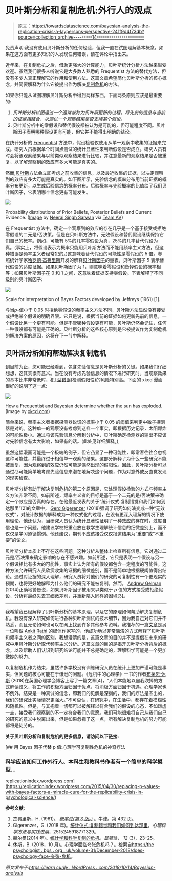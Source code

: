 # 贝叶斯分析和复制危机:外行人的观点

> 原文：<https://towardsdatascience.com/bayesian-analysis-the-replication-crisis-a-laypersons-perspective-241f9d4f73db?source=collection_archive---------14----------------------->

免责声明:我没有使用贝叶斯分析的任何经验，但我一直在试图理解基本概念。如果在这方面有更多知识的人发现任何错误，请在评论中指出来。

近年来，在复制危机之后，借助更强大的计算能力，贝叶斯统计分析方法越来越受欢迎。虽然我们很多人听说它是大多数人熟悉的 Frequentist 方法的替代方法，但没有多少人真正理解它的作用和使用方法。这篇文章希望简化贝叶斯分析的核心概念，并简要解释为什么它被提出作为解决[复制危机](https://en.wikipedia.org/wiki/Replication_crisis)的方法。

如果你只能从试图理解贝叶斯分析中得到两样东西，下面两条原则应该是最重要的:

1.  *贝叶斯分析试图通过一个通常被称为贝叶斯更新的过程，将先前的信息与当前的证据相结合，以测试一个观察结果是否支持某个假设。*
2.  贝叶斯分析中的零假设和替代假设都被认为是可能的，但可能程度不同。贝叶斯因子表明哪种假设更有可能，但它并不能得出明确的结论。

在统计分析的 [Frequentist](https://en.wikipedia.org/wiki/Frequentist_inference) 方法中，假设检验仅使用从单一观察中收集的证据来完成。研究人员根据单个时间点测试的统计显著性来判断假设是否成立。研究人员有时会将该观察结果与以前类似观察结果进行比较，并注意最新的观察结果是否被重复，以了解观察到的效应有多大可能是真实的。

然而,[贝叶斯](https://en.wikipedia.org/wiki/Bayesian_inference)方法会立即考虑之前收集的信息，以及最近收集的证据，以决定观察到的效应有多大可能是真实的。如下图所示，先验信念的概率分布用当前证据的概率分布更新，以生成后验信念的概率分布。后验概率与先验概率的比值给了我们贝叶斯因子，它表明哪个信念更有可能发生。

![](img/90fc78db4c0c2aeeefb878e97cf1fc3f.png)

Probability distributions of Prior Beliefs, Posterior Beliefs and Current Evidence. ([Image](https://www.analyticsvidhya.com/blog/2016/06/bayesian-statistics-beginners-simple-english/) by [Neeraj Singh Sarwan](https://medium.com/u/b36d81188988?source=post_page-----241f9d4f73db--------------------------------) via [Team AV](https://medium.com/u/c7c686fcd4b?source=post_page-----241f9d4f73db--------------------------------))

在 Frequentist 方法中，确定一个观察到的效应的存在几乎是一个基于接受或拒绝零假设的二元是/否决策。但是在贝叶斯方法中，无效假设和替代假设继续保持它们自己的概率。例如，可能有 5%的几率零假设为真，25%的几率替代假设为真。(事实上，将假设表示为概率只能用贝叶斯方法而不能用频率主义方法，但这种错误是频率主义者经常犯的。)这意味着替代假设的可能性是零假设的 5 倍。参照统计学家[哈罗德·杰弗里斯](https://en.wikipedia.org/wiki/Harold_Jeffreys)开发的解释[贝叶斯因子](https://en.wikipedia.org/wiki/Bayes_factor)的量表，贝叶斯因子 5 表示替代假设的适度证据。如果贝叶斯因子为 1，则意味着零假设和备择假设的概率相等；如果贝叶斯因子在 0 和 1 之间，这意味着证据支持零假设。下表解释了不同级别的贝叶斯因子:

![](img/97291b3e1de834cd03f318d95b70e80d.png)

Scale for interpretation of Bayes Factors developed by Jeffreys (1961) [1].

与当*p*-值小于 0.05 时拒绝零假设的频率主义方法不同，贝叶斯方法显然没有接受或拒绝某个假设的明确界限。它只是说，根据当前的证据如何更新先前的信息，一个假设比另一个更有可能。但是不管哪种假设更有可能，贝叶斯仍然会记住，任何一种假设都有可能是正确的。贝叶斯分析的这些核心原则是它被提议作为复制危机的解决方案的原因，这将在下一节中解释。

## 贝叶斯分析如何帮助解决复制危机

到目前为止，您可能已经看到，包含先验信息是贝叶斯分析的关键。如果我们仔细想想，这其实很有意义。当在没有考虑先验信息的情况下进行研究时，当观察效果的基本比率非常低时，犯[I 型错误](https://en.wikipedia.org/wiki/Type_I_and_type_II_errors)(检测假阳性)的风险特别高。下面的 xkcd 漫画很好的说明了这一点:

![](img/24b3b979bf157ac866c60ff48ba00c99.png)

How a Frequentist and Bayesian determine whether the sun has exploded. (Image by [xkcd.com](https://www.xkcd.com/1132/))

简单来说，频率主义者根据探测器说谎的概率小于 0.05 的阈值来判定中微子探测器是对的。这种单一的观察没有考虑到这样一个事实，即根据历史记录，太阳爆炸的可能性极小。通过将该先验信息分解到分析中，贝叶斯确定检测器的输出不应该对先验信念有太大影响，如果有的话。(此处见详细解释[。)](https://www.explainxkcd.com/wiki/index.php/1132:_Frequentists_vs._Bayesians)

虽然这幅漫画可能是一个极端的例子，但它凸显了一种可能性，即常客往往会忽视这种可能性，并最终过于相信单一观察的结果。这部分解释了为什么一些研究不能被重复，因为观察到的效应仍然可能是偶然出现的假阳性。因此，贝叶斯分析可以通过尽可能简单地考虑先验信息来潜在地解决这个问题，作为对意外或反直觉发现的现实检查。

贝叶斯分析有助于解决复制危机的第二个原因是，它处理假设检验的方式与频率主义方法非常不同。如前所述，频率主义者的目标是基于一个二元的是/否决策来确定一个效应是否真的存在。在他最近发表的关于“统计仪式:复制错觉和我们如何到达那里”[2]的文章中， [Gerd Gigerenzer](https://en.wikipedia.org/wiki/Gerd_Gigerenzer) (2018)强调了研究如何演变成一种“无效仪式”，对统计数据的解释成为一种仪式化的过程，在没有更深入理解的情况下使用理论。他还认为，当研究人员认为统计显著性证明了一种效应的存在时，过度自信也是一个问题。他建议学校把重点放在教学生理解统计信息的细微差别上，而不仅仅是学习遵循惯例。他还建议，期刊不应该接受仅仅报道结果为“重要”或“不重要”的论文。

贝叶斯分析本质上不存在这些问题。这种分析从整体上检查所有信息，它对通过二元是/否决策来确定影响的存在不感兴趣。如前所述，它只是表明一个假设与另一个假设相比有多大的可能性，事实上认为所有的假设都包含一定程度的可能性。这种方法允许研究人员欣赏收集的证据的细微差别，而不是简单地根据硬阈值得出结论。通过对证据的深入理解，研究人员将对他们的研究的可复制性有一个更现实的预期，也将更好地解释为什么他们的研究不能被复制。然而， [Andrew Gelman](https://en.wikipedia.org/wiki/Andrew_Gelman) (2014)正确地警告说，如果贝叶斯因子被用来以类似于 *p* 值的方式接受或拒绝假设，分析将最终失去其细微差别，并重新陷入同样的困境[3]。

* * * * * * * * * *

我希望我已经解释了贝叶斯分析的基本原理，以及它的原理如何帮助解决复制危机。我没有深入研究如何进行各种贝叶斯测试的技术细节，因为我自己对它们并不熟悉，而且无论如何也可以在网上找到许多其他参考资料。我推荐的一篇[文章](/bayesian-statistics-for-data-science-45397ec79c94)是另一位叫做 [Ankit Rathi](https://towardsdatascience.com/@rathi.ankit) 的媒体作家写的，他成功地以非常简洁的方式解释了贝叶斯和频率主义者之间的区别。我想澄清的是，这篇文章的目的并不是提倡在未来的研究中用贝叶斯分析取代频率主义分析。这篇文章的目的是揭开贝叶斯分析背后的概念，以及帮助人们认识到研究结论可能并不总是确定的，理解科学可能是一个更加微妙的努力。

以复制危机作为结束，虽然许多学校没有训练研究人员在统计上更加严谨可能是事实，但问题的核心可能在于谦逊的问题。《危机中的心理学》一书的作者[布莱恩·休斯](https://www.psychologytoday.com/intl/experts/brian-m-hughes-phd) (2018)在英国心理学会博客上写了一篇文章[4]，“人们本能地以自我吹捧的方式解读歧义，将工作的积极方面归因于优点，将消极方面归因于机遇。心理学家也不例外。结果是一种真诚的信念，即我们的见解是深刻的，我们的疗法是杰出的，我们的研究比实际情况更强大。”不可否认，在研究中，在生活中，都存在着模糊性和随机性。但是，与其抱着一切都可以被解释以符合我们的假设的心态，不如谦虚一点，接受我们观察到的不一定符合我们的意愿。我们可能很难将自己从我们自己的研究的意义中脱离出来，但是如果忽视了这一点，所有解决复制危机的努力可能都将是徒劳的。

**关于贝叶斯分析和复制危机的更多信息，请访问以下链接:**

[](https://replicationindex.wordpress.com/2015/04/30/replacing-p-values-with-bayes-factors-a-miracle-cure-for-the-replicability-crisis-in-psychological-science/) [## 用 Bayes 因子代替 p 值:心理学可复制性危机的神奇疗法

### 科学应该如何工作外行人、本科生和教科书作者有一个简单的科学模型…

replicationindex.wordpress.com](https://replicationindex.wordpress.com/2015/04/30/replacing-p-values-with-bayes-factors-a-miracle-cure-for-the-replicability-crisis-in-psychological-science/) 

**参考文献:**

1.  杰弗里斯，H. (1961)。 [*概率论(第 3 版。)*](https://books.google.com.sg/books?id=vh9Act9rtzQC&printsec=frontcover&dq=isbn:0191589675&hl=en&sa=X&ved=0ahUKEwiG17rXmoXeAhWMMY8KHb8-AxMQ6AEIKDAA#v=onepage&q&f=false) 。牛津。第 432 页。
2.  Gigerenzer，G. (2018 年)。[统计仪式:复制错觉和我们如何到达那里](http://journals.sagepub.com/doi/abs/10.1177/2515245918771329)。*心理科学方法与实践进展*，2515245918771329。
3.  赫尔曼(2014 年)。[统计学和科学复制的危机](http://www.stat.columbia.edu/~gelman/research/published/psych_crisis_minipaper3.pdf)。*显著性*， *12* (3)，23–25。
4.  休斯，B. (2018，10 月)。心理学面临夸张危机吗？。检索自[https://the psychologist . bps . org . uk/volume-31/December-2018/does-psychology-face-夸张-危机](https://thepsychologist.bps.org.uk/volume-31/october-2018/does-psychology-face-exaggeration-crisis)。

*原文发布于:*[*https://learn curily . WordPress . com/2018/10/14/Bayesian-analysis*](https://learncuriously.wordpress.com/2018/10/14/bayesian-analysis/)